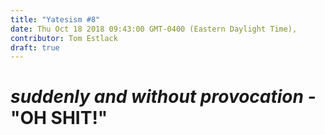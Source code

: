 ```yaml
---
title: "Yatesism #8"
date: Thu Oct 18 2018 09:43:00 GMT-0400 (Eastern Daylight Time),
contributor: Tom Estlack
draft: true
---
```

# *suddenly and without provocation* - "OH SHIT!"
